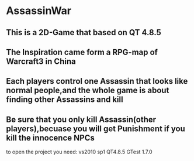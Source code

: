 AssassinWar
=============
This is a 2D-Game that based on QT 4.8.5
-------------
The Inspiration came form a RPG-map of Warcraft3 in China
-------------
Each players control one Assassin that looks like normal people,and the whole game is about finding other Assassins and kill
-------------
Be sure that you only kill Assassin(other players),becuase you will get Punishment if you kill the innocence NPCs
-------------

to open the project you need:
vs2010 sp1
QT4.8.5
GTest 1.7.0